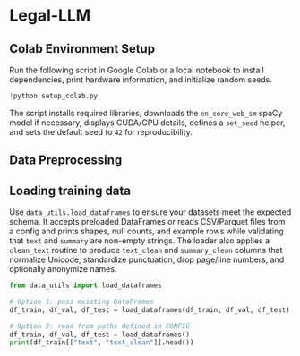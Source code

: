 # Legal-LLM

## Colab Environment Setup

Run the following script in Google Colab or a local notebook to install dependencies,
print hardware information, and initialize random seeds.

```python
!python setup_colab.py
```

The script installs required libraries, downloads the `en_core_web_sm` spaCy model if
necessary, displays CUDA/CPU details, defines a `set_seed` helper, and sets the default
seed to `42` for reproducibility.

## Data Preprocessing

## Loading training data

Use `data_utils.load_dataframes` to ensure your datasets meet the expected schema. It
accepts preloaded DataFrames or reads CSV/Parquet files from a config and prints shapes,
null counts, and example rows while validating that `text` and `summary` are non-empty
strings. The loader also applies a `clean_text` routine to produce `text_clean` and
`summary_clean` columns that normalize Unicode, standardize punctuation, drop page/line
numbers, and optionally anonymize names.


```python
from data_utils import load_dataframes

# Option 1: pass existing DataFrames
df_train, df_val, df_test = load_dataframes(df_train, df_val, df_test)

# Option 2: read from paths defined in CONFIG
df_train, df_val, df_test = load_dataframes()
print(df_train[["text", "text_clean"]].head())

```
